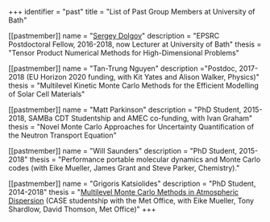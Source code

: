 +++
identifier = "past"
title = "List of Past Group Members at University of Bath"

[[pastmember]]
  name = "[Sergey Dolgov](http://people.bath.ac.uk/sd901)"
  description = "EPSRC Postdoctoral Fellow, 2016-2018, now Lecturer at University of Bath"
  thesis = "Tensor Product Numerical Methods for High-Dimensional Problems"

[[pastmember]]
  name = "Tan-Trung Nguyen"
  description ="Postdoc, 2017-2018 (EU Horizon 2020 funding, with Kit Yates and Alison Walker, Physics)"
  thesis = "Multilevel Kinetic Monte Carlo Methods for the Efficient Modelling of Solar Cell Materials"

[[pastmember]]
  name = "Matt Parkinson" 
  description = "PhD Student, 2015-2018, SAMBa CDT Studentship and AMEC co-funding, with Ivan Graham"
  thesis = "Novel Monte Carlo Approaches for Uncertainty Quantification of the Neutron Transport Equation"

[[pastmember]]
  name = "Will Saunders"
  description = "PhD Student, 2015-2018"
  thesis = "Performance portable molecular dynamics and Monte Carlo codes (with Eike Mueller, James Grant and Steve Parker, Chemistry)."

[[pastmember]]
  name = "Grigoris Katsiolides"
  description = "PhD Student, 2014-2018"
  thesis = "[Multilevel Monte Carlo Methods in Atmospheric Dispersion](https://ganymed.math.uni-heidelberg.de/~rscheichl/theses/Katsiolides_thesis.pdf) (CASE studentship with the Met Office, with Eike Mueller, Tony Shardlow, David Thomson, Met Office)"
+++